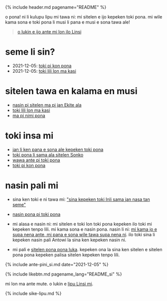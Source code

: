 {% include header.md pagename="README" %}



<span class="si">o pona! ni li kulupu lipu mi tawa ni: mi sitelen e ijo kepeken toki pona. mi wile kama sona e toki pona li musi li pana e musi e sona tawa ale!</span>

> <span class="si">[o lukin e ijo ante mi lon ilo Linsi](https://linktr.ee/jantelakoman) &nbsp; <a href="https://linktr.ee/jantelakoman"><img src="https://joelthomastr.github.io/tokipona/Linktree_logo.svg.png" style="height: 1em;"></a></span>

# <span class="si">seme li sin?</span>

- <span class="si"><span class="sidef">2021-12-05:</span> [toki pi kon pona](https://joelthomastr.github.io/tokipona/toki-pi-kon-pona_si)</span>
- <span class="si"><span class="sidef">2021-12-05:</span> [toki lili lon ma kasi](https://joelthomastr.github.io/tokipona/toki-lili-lon-ma-kasi_si)</span>

# <span class="si">sitelen tawa en kalama en musi</span>

- <span class="si">[nasin pi sitelen ma pi jan Ekite ala](https://joelthomastr.github.io/tokipona/jan-ekite-ala_si)</span>
- <span class="si">[toki lili lon ma kasi](https://joelthomastr.github.io/tokipona/toki-pi-kon-pona_si)</span>
- <span class="si">[ma pi nimi pona](https://joelthomastr.github.io/tokipona/ma-pi-nimi-pona-1_si)</span>


# <span class="si">toki insa mi</span>

- <span class="si">[jan li ken pana e sona ale kepeken toki pona](https://joelthomastr.github.io/tokipona/pana-sona-ale_si)</span>
- <span class="si">[toki pona li sama ala sitelen Sonko](https://joelthomastr.github.io/tokipona/sitelen-sonko_si)</span>
- <span class="si">[wawa ante pi toki pona](https://joelthomastr.github.io/tokipona/wawa-pi-toki-pona_si)</span>
- <span class="si">[toki pi kon pona](https://joelthomastr.github.io/tokipona/toki-pi-kon-pona_si)</span>

# <span class="si">nasin pali mi</span>

- <span class="si">sina ken toki e ni tawa mi:  ["sina kepeken toki Inli sama jan nasa tan seme"](https://joelthomastr.github.io/tokipona/kepeken-pi-toki-inli_si)</span>

- <span class="si">[nasin pona pi toki pona](https://joelthomastr.github.io/tokipona/nasin-pona-pi-toki-pona_si)</span>

- <span class="si">mi alasa e nasin ni: mi sitelen e toki lon toki pona kepeken ilo toki mi kepeken tenpo lili. mi kama sona e nasin pona. nasin li ni: [mi kama jo e supa nena ante, mi pana e sona wile tawa supa nena ni](https://www.reddit.com/r/tokipona/comments/r6nu43/efficient_keyboard_idea_the_video_shows_the_steps/). ilo toki sina li kepeken nasin pali Antowi la sina ken kepeken nasin ni.</span>

- <span class="si">mi pali e [sitelen pona pona luka](https://joelthomastr.github.io/tokipona/sitelen-pona-pona-luka_si). kepeken ona la sina ken sitelen e sitelen pona pona kepeken palisa sitelen kepeken tenpo lili.</span>

{% include ante-pini_si.md date="2021-12-05" %}

{% include likebtn.md pagename_lang="README_si" %}

<span class="si">mi lon ma ante mute. o lukin e [lipu Linsi mi](https://linktr.ee/jantelakoman).</span>

{% include sike-lipu.md %}
